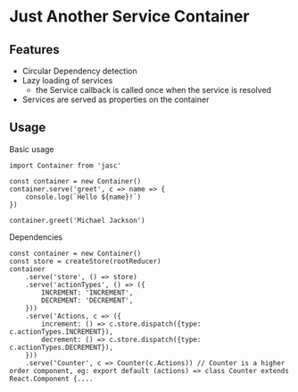 # Just Another Service Container

## Features
* Circular Dependency detection
* Lazy loading of services
    * the Service callback is called once when the service is resolved
* Services are served as properties on the container

## Usage

Basic usage
```
import Container from 'jasc'

const container = new Container()
container.serve('greet', c => name => {
    console.log(`Hello ${name}!`)
})

container.greet('Michael Jackson')
```

Dependencies 
```
const container = new Container()
const store = createStore(rootReducer)
container
    .serve('store', () => store)
    .serve('actionTypes', () => ({
        INCREMENT: 'INCREMENT',
        DECREMENT: 'DECREMENT',
    }))
    .serve('Actions, c => ({
        increment: () => c.store.dispatch({type: c.actionTypes.INCREMENT}),
        decrement: () => c.store.dispatch({type: c.actionTypes.DECREMENT}),
    }))
    .serve('Counter', c => Counter(c.Actions)) // Counter is a higher order component, eg: export default (actions) => class Counter extends React.Component {....
```